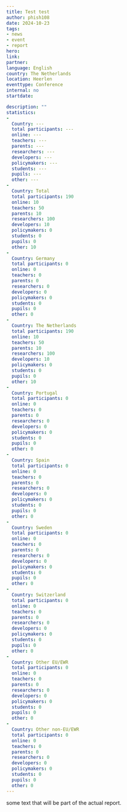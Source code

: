 ```yaml
---
title: Test test
author: phish108
date: 2024-10-23
tags: 
- news
- event
- report
hero: 
link: 
partner: 
language: English
country: The Netherlands
location: Heerlen
eventtype: Conference
internal: no
startdate: 

description: ""
statistics: 
- 
  Country: ---
  total participants: ---
  online: ---
  teachers: ---
  parents: ---
  researchers: ---
  developers: ---
  policymakers: ---
  students: ---
  pupils: ---
  other: ---
- 
  Country: Total
  total participants: 190
  online: 10
  teachers: 50
  parents: 10
  researchers: 100
  developers: 10
  policymakers: 0
  students: 0
  pupils: 0
  other: 10
- 
  Country: Germany
  total participants: 0
  online: 0
  teachers: 0
  parents: 0
  researchers: 0
  developers: 0
  policymakers: 0
  students: 0
  pupils: 0
  other: 0
- 
  Country: The Netherlands
  total participants: 190
  online: 10
  teachers: 50
  parents: 10
  researchers: 100
  developers: 10
  policymakers: 0
  students: 0
  pupils: 0
  other: 10
- 
  Country: Portugal
  total participants: 0
  online: 0
  teachers: 0
  parents: 0
  researchers: 0
  developers: 0
  policymakers: 0
  students: 0
  pupils: 0
  other: 0
- 
  Country: Spain
  total participants: 0
  online: 0
  teachers: 0
  parents: 0
  researchers: 0
  developers: 0
  policymakers: 0
  students: 0
  pupils: 0
  other: 0
- 
  Country: Sweden
  total participants: 0
  online: 0
  teachers: 0
  parents: 0
  researchers: 0
  developers: 0
  policymakers: 0
  students: 0
  pupils: 0
  other: 0
- 
  Country: Switzerland
  total participants: 0
  online: 0
  teachers: 0
  parents: 0
  researchers: 0
  developers: 0
  policymakers: 0
  students: 0
  pupils: 0
  other: 0
- 
  Country: Other EU/EWR
  total participants: 0
  online: 0
  teachers: 0
  parents: 0
  researchers: 0
  developers: 0
  policymakers: 0
  students: 0
  pupils: 0
  other: 0
- 
  Country: Other non-EU/EWR
  total participants: 0
  online: 0
  teachers: 0
  parents: 0
  researchers: 0
  developers: 0
  policymakers: 0
  students: 0
  pupils: 0
  other: 0
---
```


some text that will be part of the actual report.
